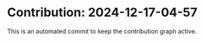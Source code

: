 # Contribution: 2024-12-17-04-57
This is an automated commit to keep the contribution graph active.
